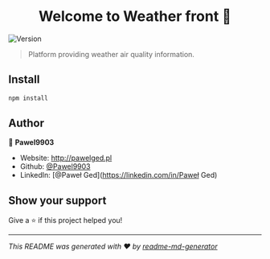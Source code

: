 <h1 align="center">Welcome to Weather front 👋</h1>
<p>
  <img alt="Version" src="https://img.shields.io/badge/version-0.1.0-blue.svg?cacheSeconds=2592000" />
</p>

> Platform providing weather air quality information.

## Install

```sh
npm install
```

## Author

👤 **Pawel9903**

* Website: http://pawelged.pl
* Github: [@Pawel9903](https://github.com/Pawel9903)
* LinkedIn: [@Paweł Ged](https://linkedin.com/in/Paweł Ged)

## Show your support

Give a ⭐️ if this project helped you!

***
_This README was generated with ❤️ by [readme-md-generator](https://github.com/kefranabg/readme-md-generator)_
